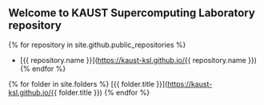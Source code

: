 ## Welcome to KAUST Supercomputing Laboratory repository

{% for repository in site.github.public_repositories %}
  * [{{ repository.name }}](https://kaust-ksl.github.io/{{ repository.name }})
{% endfor %}

{% for folder in site.folders %}
   [{{ folder.title }}](https://kaust-ksl.github.io/{{ folder.title }})
{% endfor %}
